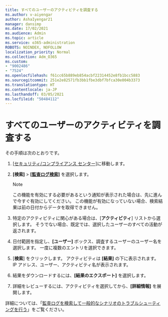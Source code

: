 ```yaml
---
title: すべてのユーザーのアクティビティを調査する
ms.author: v-aiyengar
author: AshaIyengar21
manager: dansimp
ms.date: 17/02/2021
ms.audience: Admin
ms.topic: article
ms.service: o365-administration
ROBOTS: NOINDEX, NOFOLLOW
localization_priority: Normal
ms.collection: Adm_O365
ms.custom:
- "9002486"
- "7524"
ms.openlocfilehash: f61cc65b889eb854acbf22314452e8fb1bcc5883
ms.sourcegitcommit: 251e2e82571fb3bb1fbe3dbf7bfca30e004b3373
ms.translationtype: HT
ms.contentlocale: ja-JP
ms.lasthandoff: 03/05/2021
ms.locfileid: "50484112"
---
```

# <a name="investigate-all-the-users-activities"></a>すべてのユーザーのアクティビティを調査する

その手順は次のとおりです。

1. [[セキュリティ/コンプライアンス センター]](https://go.microsoft.com/fwlink/p/?linkid=2077143)に移動します。
1. **[検索]** > **[ [監査ログ検索]](https://go.microsoft.com/fwlink/?linkid=2103759)** を選択します。
    > [!NOTE]
    > この機能を有効にする必要があるという通知が表示された場合は、先に進んで今すぐ有効にしてください。 この機能が有効になっていない場合、検索結果は前の日付からデータを取得できません。

1. 特定のアクティビティに関心がある場合は、[**アクティビティ**] リストから選択します。 そうでない場合、既定では、選択したユーザーのすべての活動が返されます。
1. 日付範囲を指定し、**[ユーザー]** ボックス、調査するユーザーのユーザー名を選択します。 一度に複数のエントリを選択できます。
1. [**検索**] をクリックします。 アクティビティは **[結果]** の下に表示されます。 IP アドレス、ユーザー、アクティビティ名が表示されます。
1. 結果をダウンロードするには、**[結果のエクスポート]** を選択します。
1. 詳細をレビューするには、アクティビティを選択してから、**[詳細情報]** を展開します。

詳細については、「[監査ログを検索して一般的なシナリオのトラブルシューティングを行う](https://go.microsoft.com/fwlink/?linkid=2103944)」をご覧ください。